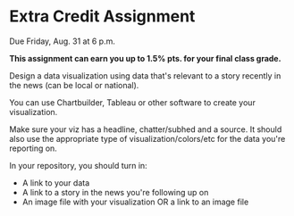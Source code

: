 # Extra Credit Assignment

Due Friday, Aug. 31 at 6 p.m.

**This assignment can earn you up to 1.5% pts. for your final class grade.**

Design a data visualization using data that's relevant to a story recently in the news (can be local or national).

You can use Chartbuilder, Tableau or other software to create your visualization. 

Make sure your viz has a headline, chatter/subhed and a source. It should also use the appropriate type of visualization/colors/etc for the data you're reporting on. 

In your repository, you should turn in: 

* A link to your data
* A link to a story in the news you're following up on
* An image file with your visualization OR a link to an image file